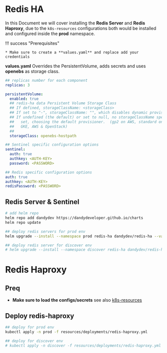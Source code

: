 # Redis HA

In this Document we will cover installing the **Redis Server** and **Redis Haproxy**, due to the `k8s-resources` configurations both would be installed and configured inside the **prod** namespace.

!!! success "Prerequisites"

    * Make sure to create a **values.yaml** and replace add your credentials


**values.yaml**
Overrides the PersistentVolume, adds secrets and uses **openebs** as storage class.

```yaml
## replicas number for each component
replicas: 3

persistentVolume:
  enabled: true
  ## redis-ha data Persistent Volume Storage Class
  ## If defined, storageClassName: <storageClass>
  ## If set to "-", storageClassName: "", which disables dynamic provisioning
  ## If undefined (the default) or set to null, no storageClassName spec is
  ##   set, choosing the default provisioner.  (gp2 on AWS, standard on
  ##   GKE, AWS & OpenStack)
  ##
  storageClass: openebs-hostpath

## Sentinel specific configuration options
sentinel:
  auth: true
  authkey: <AUTH-KEY>
  password: <PASSWORD>

## Redis specific configuration options
auth: true
authkey: <AUTH-KEY>
redisPassword: <PASSWORD>
```

## Redis Server & Sentinel

```bash
# add helm repo
helm repo add dandydev https://dandydeveloper.github.io/charts
helm repo update

## deploy redis servers for prod env
helm upgrade --install --namespace prod redis-ha dandydev/redis-ha --values values.yaml

## deploy redis server for discover env
# helm upgrade --install --namespace discover redis-ha dandydev/redis-ha --values values.yaml
```

# Redis Haproxy

## Preq

* **Make sure to load the configs/secrets** see also [k8s-resources](k8s-resources.md)

## Deploy redis-haproxy


```bash
## deploy for prod env
kubectl apply -n prod -f resources/deployments/redis-haproxy.yml

## deploy for discover env
# kubectl apply -n discover -f resources/deployments/redis-haproxy.yml
```
